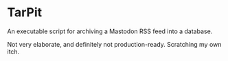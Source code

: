 # TarPit

An executable script for archiving a Mastodon RSS feed into a database.

Not very elaborate, and definitely not production-ready. Scratching my own itch.
